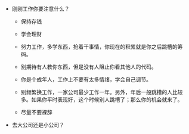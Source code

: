 - 刚刚工作你要注意什么？
  - 保持存钱
  
  - 学会理财
  
  - 努力工作，多学东西，抢着干事情，你现在的积累就是你之后跳槽的筹码。
  
  - 别期待有人教你东西，但是没有人阻止你看其他人的代码。
  
  - 你是个成年人，工作上不要有太多情绪，学会自己调节。
  
  - 别频繁换工作，一家公司最少工作一年。另外，年后一般跳槽的人比较多。如果你平时表现好，这个时候别人跳槽了；那么你的机会就来了。
  
  - 尽量不要裸辞
  
    
  
- 去大公司还是小公司？